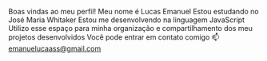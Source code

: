 Boas vindas ao meu perfil!
Meu nome é Lucas Emanuel
Estou estudando no José Maria Whitaker
Estou me desenvolvendo na linguagem JavaScript
Utilizo esse espaço para minha organização e compartilhamento dos meu projetos desenvolvidos
Você pode entrar em contato comigo 📫
emanuelucaass@gmail.com
